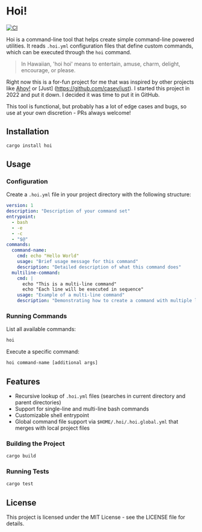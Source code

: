 # Hoi!

[![CI](https://github.com/kevinquillen/hoi/actions/workflows/ci.yml/badge.svg)](https://github.com/kevinquillen/hoi/actions/workflows/ci.yml)

Hoi is a command-line tool that helps create simple command-line powered
utilities. It reads `.hoi.yml` configuration files that define custom commands,
which can be executed through the `hoi` command.

> In Hawaiian, 'hoi hoi' means to entertain, amuse, charm, delight, encourage, or please.

Right now this is a for-fun project for me that was inspired by other 
projects like [Ahoy!](https://github.com/ahoy-cli/ahoy) or [Just]
(https://github.com/casey/just). I started this project in 2022 and put it 
down. I decided it was time to put it in GitHub.

This tool is functional, but probably has a lot of edge cases and bugs, so use
at your own discretion - PRs always welcome!

## Installation

```bash
cargo install hoi
```

## Usage

### Configuration

Create a `.hoi.yml` file in your project directory with the following structure:

```yaml
version: 1
description: "Description of your command set"
entrypoint:
  - bash
  - -e
  - -c
  - "$@"
commands:
  command-name:
    cmd: echo "Hello World"
    usage: "Brief usage message for this command"
    description: "Detailed description of what this command does"
  multiline-command:
    cmd: |
      echo "This is a multi-line command"
      echo "Each line will be executed in sequence"
    usage: "Example of a multi-line command"
    description: "Demonstrating how to create a command with multiple lines"
```

### Running Commands

List all available commands:

```bash
hoi
```

Execute a specific command:

```bash
hoi command-name [additional args]
```

## Features

- Recursive lookup of `.hoi.yml` files (searches in current directory and parent
  directories)
- Support for single-line and multi-line bash commands
- Customizable shell entrypoint
- Global command file support via `$HOME/.hoi/.hoi.global.yml` that merges with
  local project files

### Building the Project

```bash
cargo build
```

### Running Tests

```bash
cargo test
```

## License

This project is licensed under the MIT License - see the LICENSE file for
details.
